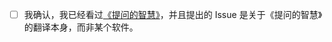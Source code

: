- [ ] 我确认，我已经看过[《提问的智慧》](https://github.com/ryanhanwu/How-To-Ask-Questions-The-Smart-Way)，并且提出的 Issue 是关于《提问的智慧》的翻译本身，而非某个软件。

<!-- Add your contents below. -->
